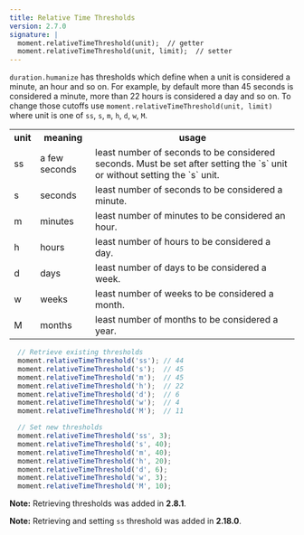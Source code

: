 ```yaml
---
title: Relative Time Thresholds
version: 2.7.0
signature: |
  moment.relativeTimeThreshold(unit);  // getter
  moment.relativeTimeThreshold(unit, limit);  // setter
---
```


`duration.humanize` has thresholds which define when a unit is considered a minute, an hour and so on. For example, by default more than 45 seconds is considered a minute, more than 22 hours is considered a day and so on. To change those cutoffs use `moment.relativeTimeThreshold(unit, limit)` where unit is one of `ss`, `s`, `m`, `h`, `d`, `w`, `M`.

<table>
  <tbody>
    <tr>
      <th>unit</th>
      <th>meaning</th>
      <th>usage</th>
    </tr>
    <tr>
      <td>ss</td>
      <td>a few seconds</td>
      <td>least number of seconds to be considered seconds. Must be set after setting the `s` unit or without setting the `s` unit.</td>
    </tr>
    <tr>
      <td>s</td>
      <td>seconds</td>
      <td>least number of seconds to be considered a minute.</td>
    </tr>
    <tr>
      <td>m</td>
      <td>minutes</td>
      <td>least number of minutes to be considered an hour.</td>
    </tr>
    <tr>
      <td>h</td>
      <td>hours</td>
      <td>least number of hours to be considered a day.</td>
    </tr>
    <tr>
      <td>d</td>
      <td>days</td>
      <td>least number of days to be considered a week.</td>
    </tr>
    <tr>
          <td>w</td>
          <td>weeks</td>
          <td>least number of weeks to be considered a month.</td>
        </tr>
    <tr>
      <td>M</td>
      <td>months</td>
      <td>least number of months to be considered a year.</td>
    </tr>
  </tbody>
</table>

```javascript
  // Retrieve existing thresholds
  moment.relativeTimeThreshold('ss'); // 44
  moment.relativeTimeThreshold('s');  // 45
  moment.relativeTimeThreshold('m');  // 45
  moment.relativeTimeThreshold('h');  // 22
  moment.relativeTimeThreshold('d');  // 6
  moment.relativeTimeThreshold('w');  // 4
  moment.relativeTimeThreshold('M');  // 11

  // Set new thresholds
  moment.relativeTimeThreshold('ss', 3);
  moment.relativeTimeThreshold('s', 40);
  moment.relativeTimeThreshold('m', 40);
  moment.relativeTimeThreshold('h', 20);
  moment.relativeTimeThreshold('d', 6);
  moment.relativeTimeThreshold('w', 3);
  moment.relativeTimeThreshold('M', 10);
```

**Note:** Retrieving thresholds was added in **2.8.1**.

**Note:** Retrieving and setting `ss` threshold was added in **2.18.0**.
